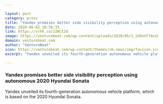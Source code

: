 ```yaml
---

layout: post
category: press
title: "Yandex promises better side visibility perception using autonomous 2020 Hyundai Sonata"
date: 2020-06-02 10:56:33
link: https://vrhk.co/2ZWLC2d
image: https://venturebeat.com/wp-content/uploads/2020/05/1_ihDntF7AvzHQuOByx280lQ-e1590515343897.jpeg?w=1200&strip=all
domain: venturebeat.com
author: "VentureBeat"
icon: https://venturebeat.com/wp-content/themes/vb-news/img/favicon.ico
excerpt: "Yandex unveiled its fourth-generation autonomous vehicle platform, which is based on the 2020 Hyundai Sonata."

---
```


### Yandex promises better side visibility perception using autonomous 2020 Hyundai Sonata

Yandex unveiled its fourth-generation autonomous vehicle platform, which is based on the 2020 Hyundai Sonata.